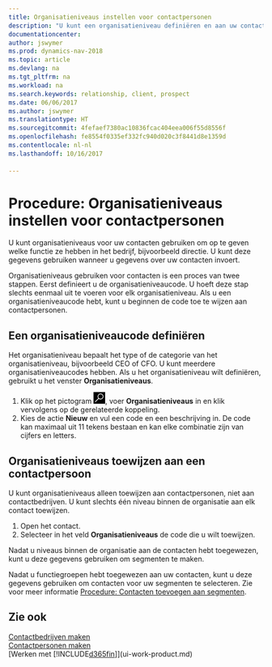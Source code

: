 ```yaml
---
title: Organisatieniveaus instellen voor contactpersonen
description: "U kunt een organisatieniveau definiëren en aan uw contact toewijzen om de positie aan te geven die ze binnen hun bedrijf hebben, bijvoorbeeld directie."
documentationcenter: 
author: jswymer
ms.prod: dynamics-nav-2018
ms.topic: article
ms.devlang: na
ms.tgt_pltfrm: na
ms.workload: na
ms.search.keywords: relationship, client, prospect
ms.date: 06/06/2017
ms.author: jswymer
ms.translationtype: HT
ms.sourcegitcommit: 4fefaef7380ac10836fcac404eea006f55d8556f
ms.openlocfilehash: fe8554f0335ef332fc940d020c3f8441d8e1359d
ms.contentlocale: nl-nl
ms.lasthandoff: 10/16/2017

---
```

# <a name="how-to-set-up-organizational-levels-for-contact-persons"></a>Procedure: Organisatieniveaus instellen voor contactpersonen
U kunt organisatieniveaus voor uw contacten gebruiken om op te geven welke functie ze hebben in het bedrijf, bijvoorbeeld directie. U kunt deze gegevens gebruiken wanneer u gegevens over uw contacten invoert.

Organisatieniveaus gebruiken voor contacten is een proces van twee stappen. Eerst definieert u de organisatieniveaucode. U hoeft deze stap slechts eenmaal uit te voeren voor elk organisatieniveau. Als u een organisatieniveaucode hebt, kunt u beginnen de code toe te wijzen aan contactpersonen.

## <a name="to-define-an-organizational-level-code"></a>Een organisatieniveaucode definiëren
Het organisatieniveau bepaalt het type of de categorie van het organisatieniveau, bijvoorbeeld CEO of CFO. U kunt meerdere organisatieniveaucodes hebben. Als u het organisatieniveau wilt definiëren, gebruikt u het venster **Organisatieniveaus**.

1. Klik op het pictogram ![Zoeken naar pagina of rapport](media/ui-search/search_small.png "pictogram Zoeken naar pagina of rapport"), voer **Organisatieniveaus** in en klik vervolgens op de gerelateerde koppeling.
2. Kies de actie **Nieuw** en vul een code en een beschrijving in. De code kan maximaal uit 11 tekens bestaan en kan elke combinatie zijn van cijfers en letters.

## <a name="to-assign-organizational-levels-to-a-contact-person"></a>Organisatieniveaus toewijzen aan een contactpersoon
U kunt organisatieniveaus alleen toewijzen aan contactpersonen, niet aan contactbedrijven. U kunt slechts één niveau binnen de organisatie aan elk contact toewijzen.

1. Open het contact.
2. Selecteer in het veld **Organisatieniveaus** de code die u wilt toewijzen.

Nadat u niveaus binnen de organisatie aan de contacten hebt toegewezen, kunt u deze gegevens gebruiken om segmenten te maken.

Nadat u functiegroepen hebt toegewezen aan uw contacten, kunt u deze gegevens gebruiken om contacten voor uw segmenten te selecteren. Zie voor meer informatie [Procedure: Contacten toevoegen aan segmenten](marketing-add-contact-segment.md).

## <a name="see-also"></a>Zie ook
[Contactbedrijven maken](marketing-create-contact-companies.md)  
[Contactpersonen maken](marketing-create-contact-persons.md)  
[Werken met [!INCLUDE[d365fin](includes/d365fin_md.md)]](ui-work-product.md)  

